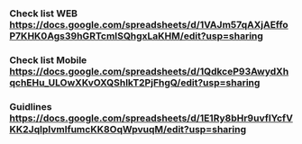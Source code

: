 ### Check list WEB https://docs.google.com/spreadsheets/d/1VAJm57qAXjAEffoP7KHK0Ags39hGRTcmISQhgxLaKHM/edit?usp=sharing
### Check list Mobile https://docs.google.com/spreadsheets/d/1QdkceP93AwydXhqchEHu_ULOwXKvOXQShlkT2PjFhgQ/edit?usp=sharing
### Guidlines https://docs.google.com/spreadsheets/d/1E1Ry8bHr9uvfIYcfVKK2JqlpIvmlfumcKK8OqWpvuqM/edit?usp=sharing
